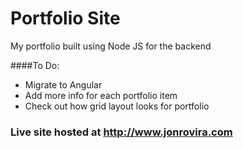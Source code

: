 # Portfolio Site

My portfolio built using Node JS for the backend

####To Do:
* Migrate to Angular
* Add more info for each portfolio item
* Check out how grid layout looks for portfolio

### Live site hosted at http://www.jonrovira.com